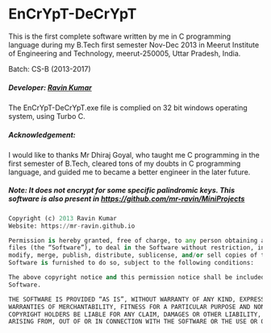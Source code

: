 # EnCrYpT-DeCrYpT
This is the first complete software written by me in C programming language during my B.Tech first semester Nov-Dec 2013 in Meerut Institute of Engineering and Technology, meerut-250005, Uttar Pradesh, India.

Batch: CS-B (2013-2017)

##### Developer: [Ravin Kumar](https://mr-ravin.github.io)

The EnCrYpT-DeCrYpT.exe file is complied on 32 bit windows operating system, using Turbo C.

##### Acknowledgement:

I would like to thanks Mr Dhiraj Goyal, who taught me C programming in the first semester of B.Tech, cleared tons of my doubts in C programming language, and guided me to became a better engineer in the later future.

##### Note: It does not encrypt for some specific palindromic keys. This software is also present in https://github.com/mr-ravin/MiniProjects 

```python
Copyright (c) 2013 Ravin Kumar
Website: https://mr-ravin.github.io

Permission is hereby granted, free of charge, to any person obtaining a copy of this software and associated documentation 
files (the “Software”), to deal in the Software without restriction, including without limitation the rights to use, copy, 
modify, merge, publish, distribute, sublicense, and/or sell copies of the Software, and to permit persons to whom the 
Software is furnished to do so, subject to the following conditions:

The above copyright notice and this permission notice shall be included in all copies or substantial portions of the 
Software.

THE SOFTWARE IS PROVIDED “AS IS”, WITHOUT WARRANTY OF ANY KIND, EXPRESS OR IMPLIED, INCLUDING BUT NOT LIMITED TO THE 
WARRANTIES OF MERCHANTABILITY, FITNESS FOR A PARTICULAR PURPOSE AND NONINFRINGEMENT. IN NO EVENT SHALL THE AUTHORS OR 
COPYRIGHT HOLDERS BE LIABLE FOR ANY CLAIM, DAMAGES OR OTHER LIABILITY, WHETHER IN AN ACTION OF CONTRACT, TORT OR OTHERWISE, 
ARISING FROM, OUT OF OR IN CONNECTION WITH THE SOFTWARE OR THE USE OR OTHER DEALINGS IN THE SOFTWARE.
```
